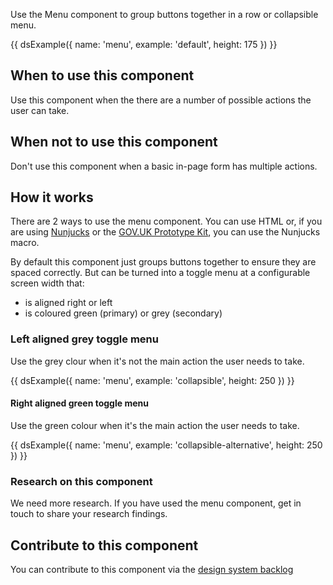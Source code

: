 Use the Menu component to group buttons together in a row or collapsible menu.

{{ dsExample({
  name: 'menu',
  example: 'default',
  height: 175
}) }}

## When to use this component

Use this component when the there are a number of possible actions the user can take.

## When not to use this component

Don't use this component when a basic in-page form has multiple actions.

## How it works

There are 2 ways to use the menu component. You can use HTML or, if you are using [Nunjucks](https://mozilla.github.io/nunjucks/) or the [GOV.UK Prototype Kit](https://govuk-prototype-kit.herokuapp.com/), you can use the Nunjucks macro.

By default this component just groups buttons together to ensure they are spaced correctly. But can be turned into a toggle menu at a configurable screen width that:

- is aligned right or left
- is coloured green (primary) or grey (secondary)

### Left aligned grey toggle menu

Use the grey clour when it's not the main action the user needs to take.

{{ dsExample({
  name: 'menu',
  example: 'collapsible',
  height: 250
}) }}

#### Right aligned green toggle menu

Use the green colour when it's the main action the user needs to take.

{{ dsExample({
  name: 'menu',
  example: 'collapsible-alternative',
  height: 250
}) }}

### Research on this component

We need more research. If you have used the menu component, get in touch to share your research findings.

## Contribute to this component

You can contribute to this component via the [design system backlog](https://github.com/ministryofjustice/mojdt-design-system-backlog/issues/39)